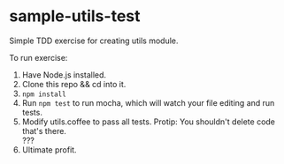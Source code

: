sample-utils-test
================

Simple TDD exercise for creating utils module.

To run exercise:
  1. Have Node.js installed.
  2. Clone this repo && cd into it.
  3. ```npm install```
  4. Run ```npm test``` to run mocha, which will watch your file editing and run tests.
  5. Modify utils.coffee to pass all tests. Protip: You shouldn't delete code that's there.  
  ???
  6. Ultimate profit.
